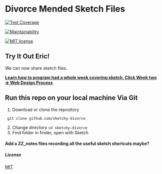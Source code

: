 # Divorce Mended Sketch Files

[![Test Coverage](https://api.codeclimate.com/v1/badges/c8e3979ea94da8e9d683/test_coverage)](https://codeclimate.com/github/vuesion/vuesion/test_coverage)

[![Maintainability](https://api.codeclimate.com/v1/badges/c8e3979ea94da8e9d683/maintainability)](https://codeclimate.com/github/vuesion/vuesion/maintainability)

[![MIT license](https://img.shields.io/badge/License-MIT-blue.svg)](https://lbesson.mit-license.org/)


## Try It Out Eric!

We can now share sketch files.

**[Learn how to program had a whole week covering sketch. Click Week two => Web Design Process](https://www.learnhowtoprogram.com/user-interfaces)**

## Run this repo on your local machine Via Git

1. Download or clone the repository 

```
 git clone github.com/sketchy-divorce
```
2. Change directory `cd sketchy-divorce`
3. Find folder in finder, open with Sketch

#### Add a ZZ_notes files recording all the useful sketch shortcuts maybe?


##### License

[MIT](http://opensource.org/licenses/MIT)
